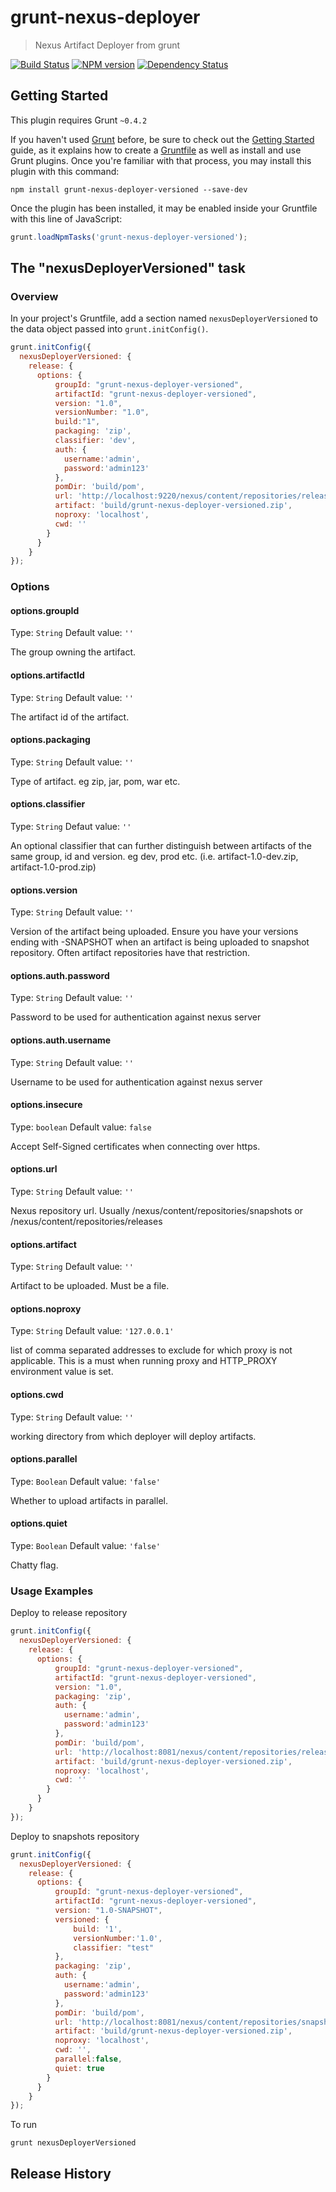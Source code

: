 # grunt-nexus-deployer

> Nexus Artifact Deployer from grunt

[![Build Status](https://travis-ci.org/edieval/grunt-nexus-deployer.png)](https://travis-ci.org/edieval/grunt-nexus-deployer)
[![NPM version](https://badge.fury.io/js/grunt-nexus-deployer-versioned.png)](http://npmjs.org/package/grunt-nexus-deployer-versioned)
[![Dependency Status](https://david-dm.org/edieval/grunt-nexus-deployer.png)](https://david-dm.org/edieval/grunt-nexus-deployer)
## Getting Started
This plugin requires Grunt `~0.4.2`

If you haven't used [Grunt](http://gruntjs.com/) before, be sure to check out the [Getting Started](http://gruntjs.com/getting-started) guide, as it explains how to create a [Gruntfile](http://gruntjs.com/sample-gruntfile) as well as install and use Grunt plugins. Once you're familiar with that process, you may install this plugin with this command:

```shell
npm install grunt-nexus-deployer-versioned --save-dev
```

Once the plugin has been installed, it may be enabled inside your Gruntfile with this line of JavaScript:

```js
grunt.loadNpmTasks('grunt-nexus-deployer-versioned');
```

## The "nexusDeployerVersioned" task

### Overview
In your project's Gruntfile, add a section named `nexusDeployerVersioned` to the data object passed into `grunt.initConfig()`.

```js
grunt.initConfig({
  nexusDeployerVersioned: {
    release: {
      options: {
		  groupId: "grunt-nexus-deployer-versioned",
		  artifactId: "grunt-nexus-deployer-versioned",
		  version: "1.0",
		  versionNumber: "1.0",
          build:"1",
		  packaging: 'zip',
          classifier: 'dev',
		  auth: {
			username:'admin',
			password:'admin123'
		  },
		  pomDir: 'build/pom',
		  url: 'http://localhost:9220/nexus/content/repositories/releases',
		  artifact: 'build/grunt-nexus-deployer-versioned.zip',
		  noproxy: 'localhost',
		  cwd: ''
		}
      }
    }
});
```

### Options

#### options.groupId
Type: `String`
Default value: `''`

The group owning the artifact.

#### options.artifactId
Type: `String`
Default value: `''`

The artifact id of the artifact.

#### options.packaging
Type: `String`
Default value: `''`

Type of artifact. eg zip, jar, pom, war etc.

#### options.classifier
Type: `String`
Defaut value: `''`

An optional classifier that can further distinguish between artifacts of the same group, id and version. eg dev, prod etc. (i.e. artifact-1.0-dev.zip, artifact-1.0-prod.zip)

#### options.version
Type: `String`
Default value: `''`

Version of the artifact being uploaded. Ensure you have your versions ending with -SNAPSHOT when an artifact is being uploaded to snapshot repository. Often artifact repositories
have that restriction.

#### options.auth.password
Type: `String`
Default value: `''`

Password to be used for authentication against nexus server


#### options.auth.username
Type: `String`
Default value: `''`

Username to be used for authentication against nexus server

#### options.insecure
Type: `boolean`
Default value: `false`

Accept Self-Signed certificates when connecting over https.

#### options.url
Type: `String`
Default value: `''`

Nexus repository url. Usually /nexus/content/repositories/snapshots or /nexus/content/repositories/releases


#### options.artifact
Type: `String`
Default value: `''`

Artifact to be uploaded. Must be a file.

#### options.noproxy
Type: `String`
Default value: `'127.0.0.1'`

list of comma separated addresses to exclude for which proxy is not applicable. This is a must when running proxy and HTTP_PROXY environment value is set.

#### options.cwd
Type: `String`
Default value: `''`

working directory from which deployer will deploy artifacts.


#### options.parallel
Type: `Boolean`
Default value: `'false'`

Whether to upload artifacts in parallel.


#### options.quiet
Type: `Boolean`
Default value: `'false'`

Chatty flag.

### Usage Examples
Deploy to release repository

```js
grunt.initConfig({
  nexusDeployerVersioned: {
    release: {
      options: {
		  groupId: "grunt-nexus-deployer-versioned",
		  artifactId: "grunt-nexus-deployer-versioned",
		  version: "1.0",
		  packaging: 'zip',
		  auth: {
			username:'admin',
			password:'admin123'
		  },
		  pomDir: 'build/pom',
		  url: 'http://localhost:8081/nexus/content/repositories/releases',
		  artifact: 'build/grunt-nexus-deployer-versioned.zip',
		  noproxy: 'localhost',
		  cwd: ''
		}
      }
    }
});
```

Deploy to snapshots repository

```js
grunt.initConfig({
  nexusDeployerVersioned: {
    release: {
      options: {
		  groupId: "grunt-nexus-deployer-versioned",
		  artifactId: "grunt-nexus-deployer-versioned",
		  version: "1.0-SNAPSHOT",
		  versioned: {
			  build: '1',
			  versionNumber:'1.0',
			  classifier: "test"
		  },
		  packaging: 'zip',
		  auth: {
			username:'admin',
			password:'admin123'
		  },
		  pomDir: 'build/pom',
		  url: 'http://localhost:8081/nexus/content/repositories/snapshots',
		  artifact: 'build/grunt-nexus-deployer-versioned.zip',
		  noproxy: 'localhost',
		  cwd: '',
		  parallel:false,
		  quiet: true
		}
      }
    }
});
```

To run
```
grunt nexusDeployerVersioned
```

## Release History

